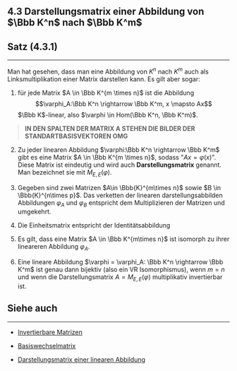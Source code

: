 ## 4.3 Darstellungsmatrix einer Abbildung von $\Bbb K^n$ nach $\Bbb K^m$

## Satz (4.3.1)

***

Man hat gesehen, dass man eine Abbildung von $K^n$ nach $K^m$ auch als Linksmultiplikation einer Matrix darstellen kann. Es gilt aber sogar:

1. für jede Matrix $A \in \Bbb K^{m \times n}$ ist die Abbildung $$\varphi_A:\Bbb K^n \rightarrow \Bbb K^m, x \mapsto Ax$$ $\Bbb K$-linear, also $\varphi \in Hom(\Bbb K^n, \Bbb K^m)$.

>**IN DEN SPALTEN DER MATRIX A STEHEN DIE BILDER DER STANDARTBASISVEKTOREN OMG**

2. Zu jeder linearen Abbildung $\varphi:\Bbb K^n \rightarrow \Bbb K^m$ gibt es eine Matrix $A \in \Bbb K^{m \times n}$, sodass "$Ax = \varphi(x)$". Diese Matrix ist eindeutig und wird auch **Darstellungsmatrix** genannt. Man bezeichnet sie mit $M_{E,E}(\varphi)$.

3. Gegeben sind zwei Matrizen $A\in \Bbb{K}^{m\times n}$ sowie $B \in \Bbb{K}^{n\times p}$. Das verketten der linearen darstellungsabbilden Abbildungen $\varphi_A$ und $\varphi_B$ entspricht dem Multiplizieren der Matrizen und umgekehrt.

4. Die Einheitsmatrix entspricht der Identitätsabbildung

5. Es gilt, dass eine Matrix $A \in \Bbb K^{m\times n}$ ist isomorph zu ihrer lineareren Abbildung $\varphi_A$.

6. Eine lineare Abbildung $\varphi = \varphi_A: \Bbb K^n \rightarrow \Bbb K^m$ ist genau dann bijektiv (also ein VR Isomorphismus), wenn $m=n$ und wenn die Darstellungsmatrix $A=M_{E,E}(\varphi)$ multiplikativ invertierbar ist.

## Siehe auch

***

* [Invertierbare Matrizen](</4. Vektorräume und lineare Abbildungen/4.3 Lineare Abbildungen zwischen endlichdimensionalen Vektorräumen und Darstellungsmatrizen/Invertierbare Matrizen.md>)

* [Basiswechselmatrix](</4. Vektorräume und lineare Abbildungen/4.3 Lineare Abbildungen zwischen endlichdimensionalen Vektorräumen und Darstellungsmatrizen/Basiswechselmatrix.md>)

* [Darstellungsmatrix einer linearen Abbildung](</4. Vektorräume und lineare Abbildungen/4.3 Lineare Abbildungen zwischen endlichdimensionalen Vektorräumen und Darstellungsmatrizen/Darstellungsmatrix einer linearen Abbildung.md>)

<!--ID: 1709305047984-->

